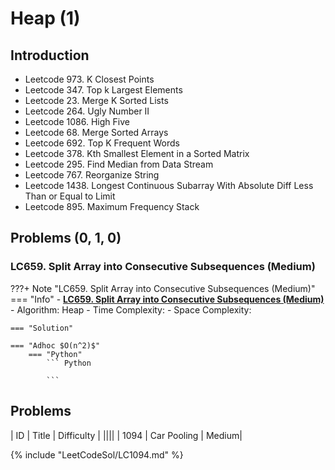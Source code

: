 # Heap (1)

## Introduction
- Leetcode 973. K Closest Points
- Leetcode 347. Top k Largest Elements
- Leetcode 23. Merge K Sorted Lists
- Leetcode 264. Ugly Number II
- Leetcode 1086. High Five
- Leetcode 68. Merge Sorted Arrays
- Leetcode 692. Top K Frequent Words
- Leetcode 378. Kth Smallest Element in a Sorted Matrix
- Leetcode 295. Find Median from Data Stream
- Leetcode 767. Reorganize String
- Leetcode 1438. Longest Continuous Subarray With Absolute Diff Less Than or Equal to Limit
- Leetcode 895. Maximum Frequency Stack

## Problems (0, 1, 0)
### LC659. Split Array into Consecutive Subsequences (Medium)
???+ Note "LC659. Split Array into Consecutive Subsequences (Medium)"
    === "Info"
        - **<a href="https://leetcode-cn.com/problems/split-array-into-consecutive-subsequences/" target="_blank">LC659. Split Array into Consecutive Subsequences (Medium)</a>**
        - Algorithm: Heap
        - Time Complexity: 
        - Space Complexity: 
        
    === "Solution"        

    === "Adhoc $O(n^2)$"
        === "Python"
            ``` Python            

            ```   
            
## Problems
| ID   | Title | Difficulty |
||||
| 1094  | Car Pooling | Medium|

{% include "LeetCodeSol/LC1094.md" %}
